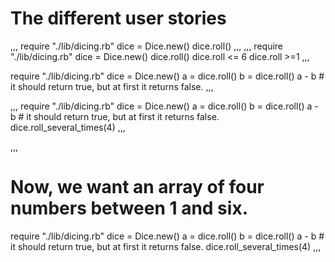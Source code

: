 # The different user stories

,,,
require "./lib/dicing.rb"
dice = Dice.new()
dice.roll()
,,,
,,,
require "./lib/dicing.rb"
dice = Dice.new()
dice.roll()
dice.roll <= 6
dice.roll >=1
,,,

require "./lib/dicing.rb"
dice = Dice.new()
a = dice.roll()
b = dice.roll()
a - b # it should return true, but at first it returns false.
,,,

,,,
require "./lib/dicing.rb"
dice = Dice.new()
a = dice.roll()
b = dice.roll()
a - b # it should return true, but at first it returns false.
dice.roll_several_times(4)
,,,

,,,
# Now, we want an array of four numbers between 1 and six.
require "./lib/dicing.rb"
dice = Dice.new()
a = dice.roll()
b = dice.roll()
a - b # it should return true, but at first it returns false.
dice.roll_several_times(4)
,,,
